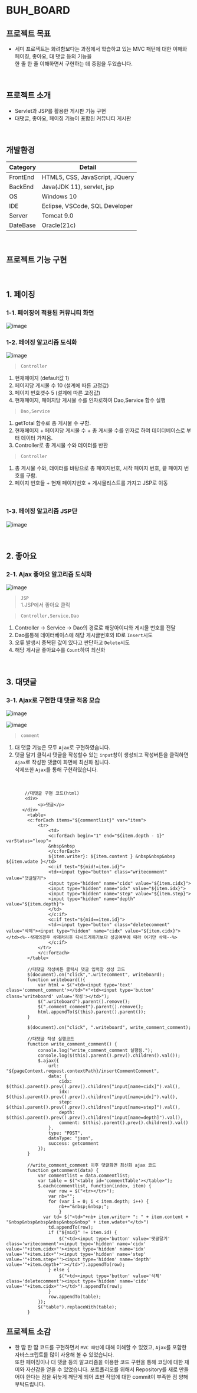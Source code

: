 # BUH_BOARD
## 프로젝트 목표 
- 세미 프로젝트는 화려함보다는 과정에서 학습하고 있는 MVC 패턴에 대한 이해와
페이징, 좋아요, 대 댓글 등의 기능을<br> 한 줄 한 줄 이해하면서 구현하는 데 중점을 두었습니다.
<br>


## 프로젝트 소개
- Servlet과 JSP를 활용한 게시판 기능 구현 
- 대댓글, 좋아요, 페이징 기능이 포함된 커뮤니티 게시판
<br>

## 개발환경
|Category|Detail|
|--------|------|
|FrontEnd|HTML5, CSS, JavaScript, JQuery|
|BackEnd|Java(JDK 11), servlet, jsp|
|OS|Windows 10|
|IDE|Eclipse, VSCode, SQL Developer|
|Server|Tomcat 9.0|
|DateBase|Oracle(21c)|
<br>

## 프로젝트 기능 구현

<br>

## 1. 페이징

### 1-1. 페이징이 적용된 커뮤니티 화면 
![image](https://github.com/BaekUiHeon/kh_semiproject/assets/135290607/a26a9629-1d60-4691-81b2-b8de365bbfb1)


### 1-2. 페이징 알고리즘 도식화
![image](https://github.com/BaekUiHeon/kh_semiproject/assets/135290607/c64ef8f4-d369-4a03-b9b7-0c5942ac5c20)


> `Controller`
1. 현재페이지 (default값 1)
2. 페이지당 게시물 수 10 (설계에 따른 고정값)
3. 페이지 번호갯수 5 (설계에 따른 고정값)
4. 현재페이지, 페이지당 게시물 수를 인자로하여 Dao,Service 함수 실행

> `Dao,Service`
1. getTotal 함수로 총 게시물 수 구함.
2. 현재페이지 + 페이지당 게시물 수 + 총 게시물 수를 인자로 하여 데이터베이스로 부터 데이터 가져옴.
3. Controller로 총 게시물 수와 데이터를 반환

> `Controller`
1. 총 게시물 수와, 데이터를 바탕으로 총 페이지번호, 시작 페이지 번호, 끝 페이지 번호를 구함.
2. 페이지 번호들 + 현재 페이지번호 + 게시물리스트를 가지고 JSP로 이동
<br>

### 1-3. 페이징 알고리즘 JSP단
![image](https://github.com/BaekUiHeon/kh_semiproject/assets/135290607/68300b99-75ef-458c-b35f-4da0343710a2)

<br>

## 2. 좋아요

### 2-1. Ajax 좋아요 알고리즘 도식화
![image](https://github.com/BaekUiHeon/kh_semiproject/assets/135290607/775164e2-7271-496c-b9b4-29a67aa71f6d)

> `JSP`<br>
1.JSP에서 좋아요 클릭
  
> `Controller,Service,Dao`
  1. Controller -> Service -> Dao의 경로로 해당아이디와 게시물 번호를 전달
  2. Dao를통해 데이터베이스에 해당 게시글번호와 ID로 `Insert`시도
  3. 오류 발생시 중복된 값이 있다고 판단하고 `Delete`시도
  4. 해당 게시글 좋아요수를 `Count`하여 최신화
<br>

## 3. 대댓글

### 3-1. Ajax로 구현한 대 댓글 적용 모습

![image](https://github.com/BaekUiHeon/kh_semiproject/assets/135290607/833e6b46-b826-4e02-b529-8df420731b75)


![image](https://github.com/BaekUiHeon/kh_semiproject/assets/135290607/8a2d974d-5c40-4652-bd66-dee32301a2e9)

> `comment`
1. 대 댓글 기능은 모두 `Ajax`로 구현하였습니다.<br>
2. 댓글 달기 클릭시 댓글을 작성할수 있는 `input`창이 생성되고 작성버튼을 클릭하면 `Ajax`로 작성한 댓글이 화면에 최신화 됩니다.<br>
삭제또한 `Ajax`를 통해 구현하였습니다.
<br>

>
           //대댓글 구현 코드(html)
           <div>
                <p>댓글</p>
          </div>
            <table>
            <c:forEach items="${commentlist}" var="item">
                <tr>
                	<td>
            		<c:forEach begin="1" end="${item.depth - 1}" varStatus="loop">
            		&nbsp&nbsp
        			</c:forEach>
                    ${item.writer}: ${item.content } &nbsp&nbsp&nbsp  ${item.wdate }</td>
                    <c:if test="${mid!=item.id}">
                    <td><input type="button" class="writecomment" value="댓글달기">
                    <input type="hidden" name="cidx" value="${item.cidx}">
                    <input type="hidden" name="idx" value="${item.idx}">
                    <input type="hidden" name="step" value="${item.step}">
                    <input type="hidden" name="depth" value="${item.depth}">
                    </td>
                    </c:if>
                    <c:if test="${mid==item.id}">
                    <td><input type="button" class="deletecomment" value="삭제"><input type="hidden" name="cidx" value="${item.cidx}"></td><%--삭제의경우 삭제처리후 다시뜨게하기보다 성공여부에 따라 여기만 삭제--%>
                    </c:if>
                </tr>
                </c:forEach>
            </table>

>        
            //대댓글 작성버튼 클릭시 댓글 입력창 생성 코드
          	$(document).on("click",".writecomment", writeboard);
            function writeboard(){
            	var html = $("<td><input type='text' class='comment_comment'></td>"+"<td><input type='button' class='writeboard' value='작성'></td>");
            	$(".writeboard").parent().remove();
            	$(".comment_comment").parent().remove();
            	html.appendTo($(this).parent().parent());
            }
            
            $(document).on("click", ".writeboard", write_comment_comment);
            
>
            //대댓글 작성 실행코드 
            function write_comment_comment() {
                console.log("write_comment_comment 실행됨.");
                console.log($(this).parent().prev().children().val());
                $.ajax({
                    url: "${pageContext.request.contextPath}/insertCommentComment",
                    data: {
                        cidx: $(this).parent().prev().prev().children("input[name=cidx]").val(),
                        idx: $(this).parent().prev().prev().children("input[name=idx]").val(),
                        step: $(this).parent().prev().prev().children("input[name=step]").val(),
                        depth: $(this).parent().prev().prev().children("input[name=depth]").val(),
                        comment: $(this).parent().prev().children().val()
                    },
                    type: "POST",
                    dataType: "json",
                    success: getcomment
                });
            }

>
            //write_comment_comment 이후 댓글화면 최신화 ajax 코드
          	function getcomment(data) {
          	    var commentlist = data.commentlist;
          	    var table = $("<table id='commentTable'></table>"); 
          	    $.each(commentlist, function(index, item) {
          	        var row = $("<tr></tr>");
          	        var nb="";
          	        for (var i = 0; i < item.depth; i++) {
          	            nb+="&nbsp;&nbsp;";
          	            } 
          	      var td= $("<td>"+nb+ item.writer+ ": " + item.content + "&nbsp&nbsp&nbsp&nbsp&nbsp&nbsp" + item.wdate+"</td>")
          	        td.appendTo(row);
          	        if ("${mid}" != item.id) {
          	            $("<td><input type='button' value='댓글달기' class='writecomment'><input type='hidden' name='cidx'  value='"+item.cidx+"'><input type='hidden' name='idx'  value='"+item.idx+"'><input type='hidden' name='step'  value='"+item.step+"'><input type='hidden' name='depth'  value='"+item.depth+"'></td>").appendTo(row);
          	        } else {
          	            $("<td><input type='button' value='삭제' class='deletecomment'><input type='hidden' name='cidx' value='"+item.cidx+"'></td>").appendTo(row);
          	        }
          	        row.appendTo(table);
          	    });
          	    $("table").replaceWith(table);
          	}   	 
       		

## 프로젝트 소감
- 한 땀 한 땀 코드를 구현하면서 `MVC 패턴`에 대해 이해할 수 있었고,
`Ajax`를 포함한 자바스크립트를 많이 사용해 볼 수 있었습니다.<br>
또한 페이징이나 대 댓글 등의 알고리즘을 이용한 코드 구현을 통해 코딩에 대한 재미와 자신감을 얻을 수 있었습니다.
포트폴리오를 위해서 Repository를 새로 만들어야 한다는 점을 뒤늦게 깨닫게 되어 초반 작업에 대한 commit이 부족한 점 양해부탁드립니다.
